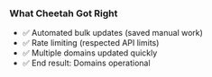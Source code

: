 ### What Cheetah Got Right

- ✅ Automated bulk updates (saved manual work)
- ✅ Rate limiting (respected API limits)
- ✅ Multiple domains updated quickly
- ✅ End result: Domains operational
